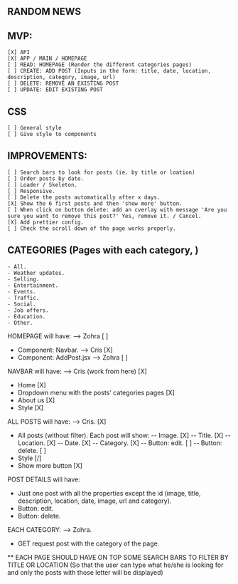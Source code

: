 ## RANDOM NEWS

## MVP:

    [X] API
    [X] APP / MAIN / HOMEPAGE
    [ ] READ: HOMEPAGE (Render the different categories pages)
    [ ] CREATE: ADD POST (Inputs in the form: title, date, location, description, category, image, url)
    [ ] DELETE: REMOVE AN EXISTING POST
    [ ] UPDATE: EDIT EXISTING POST

## CSS

    [ ] General style
    [ ] Give style to components

## IMPROVEMENTS:

    [ ] Search bars to look for posts (ie. by title or loation)
    [ ] Order posts by date.
    [ ] Loader / Skeleton.
    [ ] Responsive.
    [ ] Delete the posts automatically after x days.
    [X] Show the 6 first posts and then 'show more' button.
    [ ] When click on button delete: add an cverlay with message 'Are you sure you want to remove this post?' Yes, remove it. / Cancel.
    [X] Add prettier config.
    [ ] Check the scroll down of the page works properly.

## CATEGORIES (Pages with each category, )

    - All.
    - Weather updates.
    - Selling.
    - Entertainment.
    - Events.
    - Traffic.
    - Social.
    - Job offers.
    - Education.
    - Other.

HOMEPAGE will have: --> Zohra [ ]

- Component: Navbar. --> Cris [X]
- Component: AddPost.jsx --> Zohra [ ]

NAVBAR will have: --> Cris (work from here) [X]

- Home [X]
- Dropdown menu with the posts' categories pages [X]
- About us [X]
- Style [X]

ALL POSTS will have: --> Cris. [X]

- All posts (without filter). Each post will show:
  -- Image. [X]
  -- Title. [X]
  -- Location. [X]
  -- Date. [X]
  -- Category. [X]
  -- Button: edit. [ ]
  -- Button: delete. [ ]
- Style [/]
- Show more button [X]

POST DETAILS will have:

- Just one post with all the properties except the id (image, title, description, location, date, image, url and category).
- Button: edit.
- Button: delete.

EACH CATEGORY: --> Zohra.

- GET request post with the category of the page.

\*\* EACH PAGE SHOULD HAVE ON TOP SOME SEARCH BARS TO FILTER BY TITLE OR LOCATION (So that the user can type what he/she is looking for and only the posts with those letter will be displayed)
